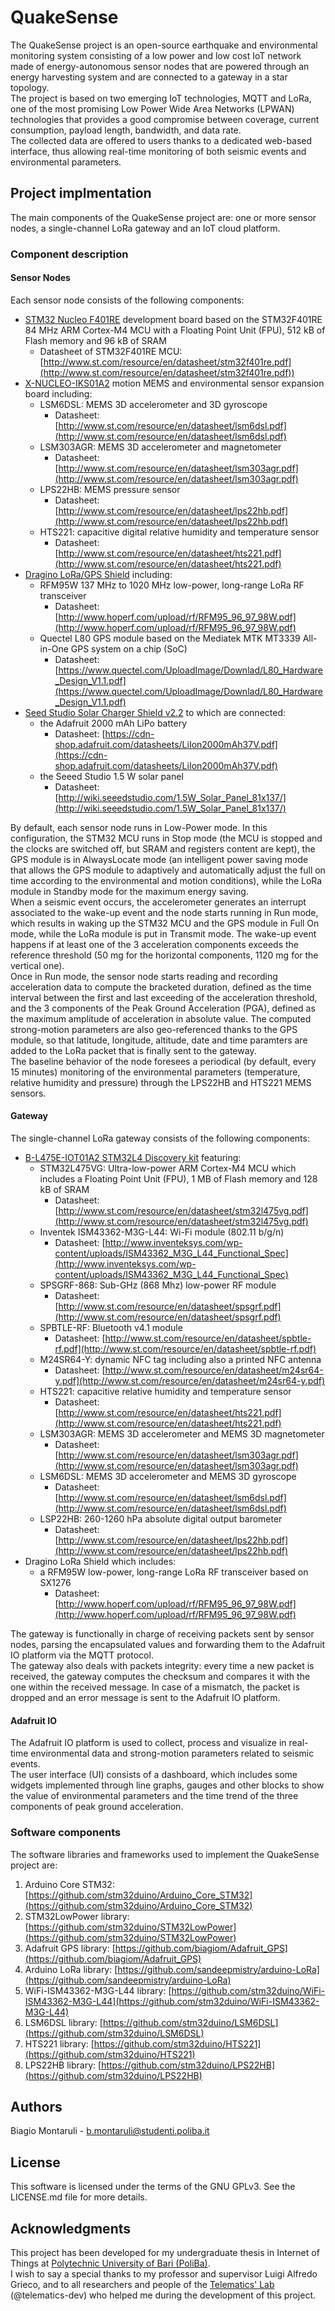 # QuakeSense

The QuakeSense project is an open-source earthquake and environmental monitoring system consisting of a low power and low cost IoT network made of energy-autonomous sensor nodes that are powered through an energy harvesting system and are connected to a gateway in a star topology.  
The project is based on two emerging IoT technologies, MQTT and LoRa, one of the most promising Low Power Wide Area Networks (LPWAN) technologies that provides a good compromise between coverage, current consumption, payload length, bandwidth, and data rate.  
The collected data are offered to users thanks to a dedicated web-based interface, thus allowing real-time monitoring of both seismic events and environmental parameters.

## Project implmentation

The main components of the QuakeSense project are: one or more sensor nodes, a single-channel LoRa gateway and an IoT cloud platform.

### Component description

#### Sensor Nodes

Each sensor node consists of the following components:
* [STM32 Nucleo F401RE](http://www.st.com/resource/en/user_manual/dm00105823.pdf) development board based on the STM32F401RE
  84 MHz ARM Cortex-M4 MCU with a Floating Point Unit (FPU), 512 kB of Flash memory and 96 kB of SRAM
    * Datasheet of STM32F401RE MCU: [http://www.st.com/resource/en/datasheet/stm32f401re.pdf](http://www.st.com/resource/en/datasheet/stm32f401re.pdf))
* [X-NUCLEO-IKS01A2](http://www.st.com/resource/en/data_brief/x-nucleo-iks01a2.pdf) motion MEMS and environmental sensor expansion board including:
  * LSM6DSL: MEMS 3D accelerometer and 3D gyroscope
    * Datasheet: [http://www.st.com/resource/en/datasheet/lsm6dsl.pdf](http://www.st.com/resource/en/datasheet/lsm6dsl.pdf)
  * LSM303AGR: MEMS 3D accelerometer and magnetometer
    * Datasheet: [http://www.st.com/resource/en/datasheet/lsm303agr.pdf](http://www.st.com/resource/en/datasheet/lsm303agr.pdf)
  * LPS22HB: MEMS pressure sensor
    * Datasheet: [http://www.st.com/resource/en/datasheet/lps22hb.pdf](http://www.st.com/resource/en/datasheet/lps22hb.pdf)
  * HTS221: capacitive digital relative humidity and temperature sensor
    * Datasheet: [http://www.st.com/resource/en/datasheet/hts221.pdf](http://www.st.com/resource/en/datasheet/hts221.pdf)
* [Dragino LoRa/GPS Shield](http://wiki.dragino.com/index.php?title=Lora/GPS_Shield) including:
  * RFM95W 137 MHz to 1020 MHz low-power, long-range LoRa RF transceiver
    * Datasheet: [http://www.hoperf.com/upload/rf/RFM95_96_97_98W.pdf](http://www.hoperf.com/upload/rf/RFM95_96_97_98W.pdf)
  * Quectel L80 GPS module based on the Mediatek MTK MT3339 All-in-One GPS system on a chip (SoC)
    * Datasheet: [https://www.quectel.com/UploadImage/Downlad/L80_Hardware_Design_V1.1.pdf](https://www.quectel.com/UploadImage/Downlad/L80_Hardware_Design_V1.1.pdf)
* [Seed Studio Solar Charger Shield v2.2](http://wiki.seeed.cc/Solar_Charger_Shield_V2.2) to which are connected:
  * the Adafruit 2000 mAh LiPo battery
    * Datasheet: [https://cdn-shop.adafruit.com/datasheets/LiIon2000mAh37V.pdf](https://cdn-shop.adafruit.com/datasheets/LiIon2000mAh37V.pdf)
  * the Seeed Studio 1.5 W solar panel
    * Datasheet: [http://wiki.seeedstudio.com/1.5W_Solar_Panel_81x137/](http://wiki.seeedstudio.com/1.5W_Solar_Panel_81x137/)

By default, each sensor node runs in Low-Power mode. In this configuration, the STM32 MCU runs in Stop mode (the MCU is stopped and the clocks are switched off, but SRAM and registers content are kept), the GPS module is in AlwaysLocate mode (an intelligent power saving mode that allows the GPS module to adaptively and automatically adjust the full on time according to the environmental and motion conditions), while the LoRa module in Standby mode for the maximum energy saving.  
When a seismic event occurs, the accelerometer generates an interrupt associated to the wake-up event and the node starts running in Run mode, which results in waking up the STM32 MCU and the GPS module in Full On mode, while the LoRa module is put in Transmit mode. The wake-up event happens if at least one of the 3 acceleration components exceeds the reference threshold (50 mg for the horizontal components, 1120 mg for the vertical one).  
Once in Run mode, the sensor node starts reading and recording acceleration data to compute the bracketed duration, defined as the time interval between the first and last exceeding of the acceleration threshold, and the 3 components of the Peak Ground Acceleration (PGA), defined as the maximum amplitude of acceleration in absolute value. The computed strong-motion parameters are also geo-referenced thanks to the GPS module, so that latitude, longitude, altitude, date and time paramters are added to the LoRa packet that is finally sent to the gateway.  
The baseline behavior of the node foresees a periodical (by default, every 15 minutes) monitoring of the environmental parameters (temperature, relative humidity and pressure) through the LPS22HB and HTS221 MEMS sensors.

#### Gateway

The single-channel LoRa gateway consists of the following components:

* [B-L475E-IOT01A2 STM32L4 Discovery kit](http://www.st.com/resource/en/user_manual/dm00347848.pdf) featuring:
  * STM32L475VG: Ultra-low-power ARM Cortex-M4 MCU which includes a Floating Point Unit (FPU), 1 MB of Flash memory and 128 kB of SRAM
    * Datasheet: [http://www.st.com/resource/en/datasheet/stm32l475vg.pdf](http://www.st.com/resource/en/datasheet/stm32l475vg.pdf)
  * Inventek ISM43362-M3G-L44: Wi-Fi module (802.11 b/g/n)
    * Datasheet: [http://www.inventeksys.com/wp-content/uploads/ISM43362_M3G_L44_Functional_Spec](http://www.inventeksys.com/wp-content/uploads/ISM43362_M3G_L44_Functional_Spec)
  * SPSGRF-868: Sub-GHz (868 Mhz) low-power RF module
    * Datasheet: [http://www.st.com/resource/en/datasheet/spsgrf.pdf](http://www.st.com/resource/en/datasheet/spsgrf.pdf)
  * SPBTLE-RF: Bluetooth v4.1 module
    * Datasheet: [http://www.st.com/resource/en/datasheet/spbtle-rf.pdf](http://www.st.com/resource/en/datasheet/spbtle-rf.pdf)
  * M24SR64-Y: dynamic NFC tag including also a printed NFC antenna
    * Datasheet: [http://www.st.com/resource/en/datasheet/m24sr64-y.pdf](http://www.st.com/resource/en/datasheet/m24sr64-y.pdf)
  * HTS221: capacitive relative humidity and temperature sensor
    * Datasheet: [http://www.st.com/resource/en/datasheet/hts221.pdf](http://www.st.com/resource/en/datasheet/hts221.pdf)
  * LSM303AGR: MEMS 3D accelerometer and MEMS 3D magnetometer
    * Datasheet: [http://www.st.com/resource/en/datasheet/lsm303agr.pdf](http://www.st.com/resource/en/datasheet/lsm303agr.pdf)
  * LSM6DSL: MEMS 3D accelerometer and MEMS 3D gyroscope
    * Datasheet: [http://www.st.com/resource/en/datasheet/lsm6dsl.pdf](http://www.st.com/resource/en/datasheet/lsm6dsl.pdf)
  * LSP22HB: 260-1260 hPa absolute digital output barometer
    * Datasheet: [http://www.st.com/resource/en/datasheet/lps22hb.pdf](http://www.st.com/resource/en/datasheet/lps22hb.pdf)
* Dragino LoRa Shield which includes:
  * a RFM95W low-power, long-range LoRa RF transceiver based on SX1276
    * Datasheet: [http://www.hoperf.com/upload/rf/RFM95_96_97_98W.pdf](http://www.hoperf.com/upload/rf/RFM95_96_97_98W.pdf)

The gateway is functionally in charge of receiving packets sent by sensor nodes, parsing the encapsulated values and
forwarding them to the Adafruit IO platform via the MQTT protocol.  
The gateway also deals with packets integrity: every time a new packet is received, the gateway computes the checksum and compares it with the one within the received message. In case of a mismatch, the packet is dropped and an error message is sent to the Adafruit IO platform.

#### Adafruit IO

The Adafruit IO platform is used to collect, process and visualize in real-time environmental data and strong-motion parameters related to seismic events.  
The user interface (UI) consists of a dashboard, which includes some widgets implemented through line graphs, gauges and other blocks to show the value of environmental parameters and the time trend of the three components of peak ground acceleration.

### Software components

The software libraries and frameworks used to implement the QuakeSense project are:

1. Arduino Core STM32: [https://github.com/stm32duino/Arduino_Core_STM32](https://github.com/stm32duino/Arduino_Core_STM32)
2. STM32LowPower library: [https://github.com/stm32duino/STM32LowPower](https://github.com/stm32duino/STM32LowPower)
3. Adafruit GPS library: [https://github.com/biagiom/Adafruit_GPS](https://github.com/biagiom/Adafruit_GPS)
4. Arduino LoRa library: [https://github.com/sandeepmistry/arduino-LoRa](https://github.com/sandeepmistry/arduino-LoRa)
5. WiFi-ISM43362-M3G-L44 library: [https://github.com/stm32duino/WiFi-ISM43362-M3G-L44](https://github.com/stm32duino/WiFi-ISM43362-M3G-L44)
6. LSM6DSL library: [https://github.com/stm32duino/LSM6DSL](https://github.com/stm32duino/LSM6DSL)
7. HTS221 library: [https://github.com/stm32duino/HTS221](https://github.com/stm32duino/HTS221)
8. LPS22HB library: [https://github.com/stm32duino/LPS22HB](https://github.com/stm32duino/LPS22HB)

## Authors
Biagio Montaruli - <b.montaruli@studenti.poliba.it>

## License
This software is licensed under the terms of the GNU GPLv3.
See the LICENSE.md file for more details.

## Acknowledgments
This project has been developed for my undergraduate thesis in Internet of Things at [Polytechnic University of Bari (PoliBa)](http://www.poliba.it/).  
I wish to say a special thanks to my professor and supervisor Luigi Alfredo Grieco, and to all researchers and people of the [Telematics' Lab](https://telematics.poliba.it/index.php?lang=en) (@telematics-dev) who helped me during the development of this project.
